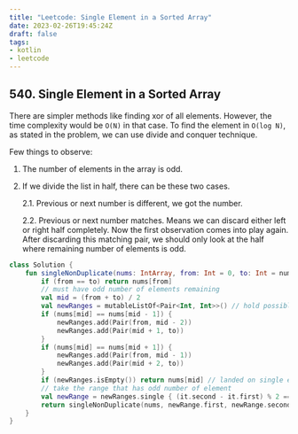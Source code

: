 ```yaml
---
title: "Leetcode: Single Element in a Sorted Array"
date: 2023-02-26T19:45:24Z
draft: false
tags:
- kotlin
- leetcode
---
```

## 540. Single Element in a Sorted Array
There are simpler methods like finding xor of all elements. However, the time complexity would be `O(N)` in that case.
To find the element in `O(log N)`, as stated in the problem, we can use divide and conquer technique. 

Few things to observe:
1. The number of elements in the array is odd.
2. If we divide the list in half, there can be these two cases. 

	2.1. Previous or next number is different, we got the number.

	2.2. Previous or next number matches. Means we can discard either left or right half completely. Now the first observation comes into play again. After discarding this matching pair, we should only look at the half where remaining number of elements is odd.
```kotlin
class Solution {
    fun singleNonDuplicate(nums: IntArray, from: Int = 0, to: Int = nums.size - 1): Int {
        if (from == to) return nums[from]
        // must have odd number of elements remaining
        val mid = (from + to) / 2
        val newRanges = mutableListOf<Pair<Int, Int>>() // hold possible new divisions
        if (nums[mid] == nums[mid - 1]) {
            newRanges.add(Pair(from, mid - 2))
            newRanges.add(Pair(mid + 1, to))
        }
        if (nums[mid] == nums[mid + 1]) {
            newRanges.add(Pair(from, mid - 1))
            newRanges.add(Pair(mid + 2, to))
        }
        if (newRanges.isEmpty()) return nums[mid] // landed on single element
        // take the range that has odd number of element
        val newRange = newRanges.single { (it.second - it.first) % 2 == 0 }
        return singleNonDuplicate(nums, newRange.first, newRange.second)
    }
}
```
